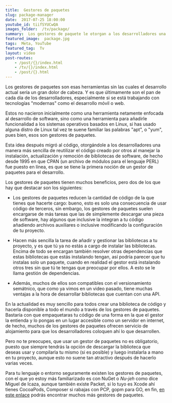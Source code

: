 ```yaml
---
title:  Gestores de paquetes
slug: package-manager
date:  2017-07-25 18:00:00
youtube_id: tiifSYUCwQA
images_folder:  /tv/package/
summary:  Los gestores de paquete le otorgan a los desarrolladores una manera más sencilla de reutilizar el código creado por otros, al manejar la instalación, actualización y remoción de bibliotecas de software.
featured_image:  package.jpg
tags:  Meta, YouTube
featured_tag:  Tv
layout: video
post-routes:
    - /post/{}/index.html
    - /tv/{}/index.html
    - /post/{}.html
---
```


Los gestores de paquetes son esas herramientas sin las cuales el desarrollo actual sería un gran dolor de cabeza. Y es que últimamente son el pan de cada día de los desarrolladores, especialmente si se está trabajando con tecnologías "modernas" como el desarrollo móvil o web. 

Estos no nacieron inicialmente como una herramienta netamente enfocada al desarrollo de software, sino como una herramienta para añadirle funcionalidad a los sistemas operativos basados en Linux, si has usado alguna distro de Linux tal vez te suene familiar las palabras "apt", o "yum", pues bien, esos son gestores de paquetes.

Esta idea después migró al código, otorgándole a los desarrolladores una manera más sencilla de reutilizar el código creado por otros al manejar la instalación, actualización y remoción de bibliotecas de software, de hecho desde 1995 en que CPAN (un archivo de módulos para el lenguaje PERL) fue puesto en línea, es que se tiene la primera noción de un gestor de paquetes para el desarrollo.

Los gestores de paquetes tienen muchos beneficios, pero dos de los que hay que destacar son los siguientes:

- Los gestores de paquetes reducen la cantidad de código de la que tienes que hacerte cargo: bueno, esto es solo una consecuencia de usar código de terceros, sin embargo, los gestores de paquetes suelen encargarse de más tareas que las de simplemente descargar una pieza de software, hay algunos que inclusive la integran a tu código añadiendo archivos auxiliares o inclusive modificando la configuración de tu proyecto.

- Hacen más sencilla la tarea de añadir y gestionar las bibliotecas a tu proyecto, y es que tú ya no estás a cargo de instalar las bibliotecas. Encima de todo se encargan también resolver otras dependencias que estas bibliotecas que estás instalando tengan, así podría parecer que tu instalas solo un paquete, cuando en realidad el gestor está instalando otros tres   sin que tú te tengas que preocupar por ellos. A esto se le llama gestión de dependencias.

- Además, muchos de ellos son compatibles con el versionamiento semátnico, que como ya vimos en un video pasado, tiene muchas ventajas a la hora de desarrollar bibliotecas que cuentan con una API.

En la actualidad es muy sencillo para todos crear una biblioteca de código y hacerla disponible a todo el mundo a través de los gestores de paquetes. Bastaría con que empaquetaras tu código de una forma en la que el gestor la entienda y lo pongas en un lugar accesible como un servidor en internet, de hecho, muchos de los gestores de paquetes ofrecen servicio de alojamiento para que los desarrolladores coloquen ahí lo que desarrollen. 

Pero no te preocupes, que usar un gestor de paquetes no es obligatorio, puesto que siempre tendrás la opción de descargar la biblioteca que deseas usar y compilarla tu mismo (si es posible) y luego instalarla a mano en tu proyecto, aunque esto no suene tan atractivo después de hacerlo varias veces. 

Para tu lenguaje o entorno seguramente existen los gestores de paquetes, con el que yo estoy más familiarizado es con NuGet o *Nu-jeh* como dice Miguel de Icaza, aunque también existe Packet, si lo tuyo es Xcode ahí tienes CocoaPods, Composer si rabajas con PCP, gopm para GO, en fin, <a href="https://github.com/showcases/package-managers" target="_blank">en este enlace</a> podrás encontrar muchos más gestores de paquetes.
